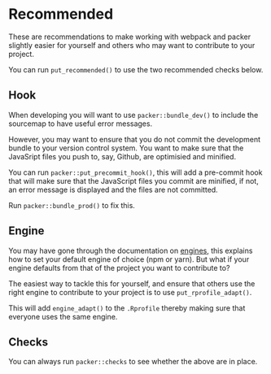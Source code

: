 # Recommended

These are recommendations to make working with webpack and 
packer slightly easier for yourself and others who may
want to contribute to your project.

<Note type="tip">
You can run <code>put_recommended()</code> to use the two
recommended checks below.
</Note>

## Hook

When developing you will want to use `packer::bundle_dev()` to
include the sourcemap to have useful error messages.

However, you may want to ensure that you do not commit the 
development bundle to your version control system. 
You want to make sure that the JavaSript
files you push to, say, Github, are optimisied and minified.

You can run `packer::put_precommit_hook()`, this will add a 
pre-commit hook that will make sure that the JavaScript files
you commit are minified, if not, an error message is displayed
and the files are not committed.

Run `packer::bundle_prod()` to fix this.

## Engine

You may have gone through the documentation on [engines](/engines),
this explains how to set your default engine of choice 
(npm or yarn). But what if your engine defaults from that of 
the project you want to contribute to?

The easiest way to tackle this for yourself, and ensure that 
others use the right engine to contribute to your project is to
use `put_rprofile_adapt()`.

This will add `engine_adapt()` to the `.Rprofile` thereby making
sure that everyone uses the same engine.

## Checks

You can always run `packer::checks` to see whether the above are
in place.
